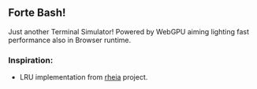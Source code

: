 ## Forte Bash!
Just another Terminal Simulator! 
Powered by WebGPU aiming lighting fast performance also in Browser runtime. 

### Inspiration:
- LRU implementation from [rheia](https://github.com/lithdew/rheia) project.
